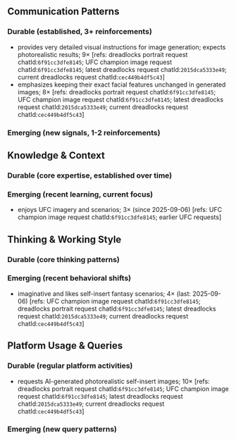 ## Communication Patterns
### Durable (established, 3+ reinforcements)
- provides very detailed visual instructions for image generation; expects photorealistic results; 9× [refs: dreadlocks portrait request chatId:`6f91cc3dfe8145`; UFC champion image request chatId:`6f91cc3dfe8145`; latest dreadlocks request chatId:`2015dca5333e49`; current dreadlocks request chatId:`cec449b4df5c43`]
- emphasizes keeping their exact facial features unchanged in generated images; 8× [refs: dreadlocks portrait request chatId:`6f91cc3dfe8145`; UFC champion image request chatId:`6f91cc3dfe8145`; latest dreadlocks request chatId:`2015dca5333e49`; current dreadlocks request chatId:`cec449b4df5c43`]

### Emerging (new signals, 1-2 reinforcements)

## Knowledge & Context
### Durable (core expertise, established over time)

### Emerging (recent learning, current focus)
- enjoys UFC imagery and scenarios; 3× (since 2025-09-06) [refs: UFC champion image request chatId:`6f91cc3dfe8145`; earlier UFC requests]

## Thinking & Working Style
### Durable (core thinking patterns)

### Emerging (recent behavioral shifts)
- imaginative and likes self-insert fantasy scenarios; 4× (last: 2025-09-06) [refs: UFC champion image request chatId:`6f91cc3dfe8145`; dreadlocks portrait request chatId:`6f91cc3dfe8145`; latest dreadlocks request chatId:`2015dca5333e49`; current dreadlocks request chatId:`cec449b4df5c43`]

## Platform Usage & Queries
### Durable (regular platform activities)
- requests AI-generated photorealistic self-insert images; 10× [refs: dreadlocks portrait request chatId:`6f91cc3dfe8145`; UFC champion image request chatId:`6f91cc3dfe8145`; latest dreadlocks request chatId:`2015dca5333e49`; current dreadlocks request chatId:`cec449b4df5c43`]

### Emerging (new query patterns)
